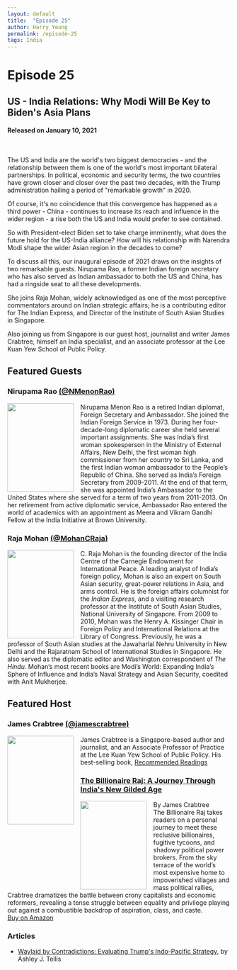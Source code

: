```yaml
---
layout: default
title:  "Episode 25"
author: Harry Yeung
permalink: /episode-25
tags: India
---
```


<head>
  <meta name="twitter:card" content="summary" />
  <meta name="twitter:site" content="@AsiaMattersPod" />
  <meta name="twitter:title" content="Episode 25 | US-India Relations: Why Modi Will Be Key to Biden's Asia Plans" />
  <meta name="twitter:description" content="The US and India are the world's two biggest democracies - and the relationship between them is one  of the world's most important bilateral partnerships. In political, economic and security terms, the two countries have grown closer and closer over the past two decades, with the Trump administration hailing a period of" />
  <meta name="twitter:image" content="https://user-images.githubusercontent.com/67763587/97117453-1b73b880-16c1-11eb-8dfb-30e8781bf66c.png" />
</head>

# Episode 25
## US - India Relations: Why Modi Will Be Key to Biden's Asia Plans
#### Released on January 10, 2021

<div id="buzzsprout-player-7209880"></div>
<script src="https://www.buzzsprout.com/699187/7209880-us-india-relations-why-modi-will-be-key-to-biden-s-asia-plans.js?container_id=buzzsprout-player-7209880&player=small" type="text/javascript" charset="utf-8"></script>
<br>

The US and India are the world's two biggest democracies - and the relationship between them is one  of the world's most important bilateral partnerships. In political, economic and security terms, the two countries have grown closer and closer over the past two decades, with the Trump administration hailing a period of "remarkable growth" in 2020.

Of course, it's no coincidence that this convergence has happened as a third power - China - continues to increase its reach and influence in the wider region - a rise both the US and India would prefer to see contained.

So with President-elect Biden set to take charge imminently, what does the future hold for the US-India alliance? How will his relationship with Narendra Modi shape the wider Asian region in the decades to come?

To discuss all this, our inaugural episode of 2021 draws on the insights of two remarkable guests. Nirupama Rao, a former Indian foreign secretary who has also served as Indian ambassador to both the US and China, has had a ringside seat to all these developments.

She joins Raja Mohan, widely acknowledged as one of the most perceptive commentators around on Indian strategic affairs; he is a contributing editor for The Indian Express, and Director of the Institute of South Asian Studies in Singapore.

Also joining us from Singapore is our guest host, journalist and writer James Crabtree, himself an India specialist, and an associate professor at the Lee Kuan Yew School of Public Policy. 

## Featured Guests

### Nirupama Rao [(@NMenonRao)](https://twitter.com/NMenonRao)

<img src="https://user-images.githubusercontent.com/67763587/104214890-e7b94c80-53ec-11eb-916f-97e7e3177377.png"
  style="width:150px;height:200px;margin-right:15px;"
  align="left" />
  <p>Nirupama Menon Rao is a retired Indian diplomat, Foreign Secretary and Ambassador. She  joined the Indian Foreign Service in 1973. During her four-decade-long diplomatic career she held several important assignments. She was India’s first woman spokesperson in the Ministry of External Affairs, New Delhi, the first woman high commissioner from her country to Sri Lanka, and the first Indian woman ambassador to the People’s Republic of China. She served as India’s Foreign Secretary from 2009-2011. At the end of that term, she was appointed India’s Ambassador to the United States where she served for a term of two years from 2011-2013. On her retirement from active diplomatic service, Ambassador Rao entered the world of academics with an appointment as Meera and Vikram Gandhi Fellow at the India Initiative at Brown University.</p>

### Raja Mohan [(@MohanCRaja)](https://twitter.com/MohanCRaja)

<img src="https://user-images.githubusercontent.com/67763587/104215298-6b733900-53ed-11eb-83e0-2db08b9637c6.png"
  style="width:150px;height:200px;margin-right:15px;"
  align="left" />
  <p>C. Raja Mohan is the founding director of the India Centre of the Carnegie Endowment for International Peace. A leading analyst of India’s foreign policy, Mohan is also an expert on South Asian security, great-power relations in Asia, and arms control. He is the foreign affairs columnist for the <i>Indian Express</i>, and a visiting research professor at the Institute of South Asian Studies, National University of Singapore. From 2009 to 2010, Mohan was the Henry A. Kissinger Chair in Foreign Policy and International Relations at the Library of Congress. Previously, he was a professor of South Asian studies at the Jawaharlal Nehru University in New Delhi and the Rajaratnam School of International Studies in Singapore. He also served as the diplomatic editor and Washington correspondent of <i>The Hindu</i>. Mohan’s most recent books are Modi’s World: Expanding India’s Sphere of Influence and India’s Naval Strategy and Asian Security, coedited with Anit Mukherjee.</p>

## Featured Host

### James Crabtree [(@jamescrabtree)](https://twitter.com/jamescrabtree)

<img src="https://user-images.githubusercontent.com/67763587/104215675-f7856080-53ed-11eb-8695-451900e64193.png"
  style="width:150px;height:200px;margin-right:15px;"
  align="left" />
  <p>James Crabtree is a Singapore-based author and journalist, and an Associate Professor of Practice at the Lee Kuan Yew School of Public Policy. His best-selling book, <a href="https://amzn.to/2LuJcTs><i>The Billionaire Raj: A Journey Through India’s New Gilded Age</i></a>, was released in mid-2018. It was short-listed for the FT / McKinsey book of the year. Prior to academia, James worked for the Financial Times, most recently leading coverage of Indian business as Mumbai bureau chief, between 2011 and 2016. He is now a columnist for Nikkei Asian Review, and also a non-resident fellow at the Asia-Pacific programme at Chatham House. Before joining the FT, James was a senior editor at Prospect, Britain’s leading monthly magazine of politics and ideas. Prior to journalism, James was a senior policy advisor in the UK Prime Minister’s Strategy Unit under Prime Ministers Tony Blair and Gordon Brown. He has worked for various think tanks in London and Washington DC, and spent a number of years living in America, initially as a Fulbright Scholar at Harvard’s Kennedy School of Government.</p>

## Recommended Readings

### [The Billionaire Raj: A Journey Through India's New Gilded Age](https://amzn.to/2LuJcTs)

<a href="https://amzn.to/2LuJcTs">
<img src="{{site.url}}/assets/img/books/billionaire-raj.png"
  style="width:150px;height:200px;margin-right:15px;"
  align="left" /> </a>
  By James Crabtree
  <br> The Billionaire Raj takes readers on a personal journey to meet these reclusive billionaires, fugitive tycoons, and shadowy political power brokers. From the sky terrace of the world’s most expensive home to impoverished villages and mass political rallies, Crabtree dramatizes the battle between crony capitalists and economic reformers, revealing a tense struggle between equality and privilege playing out against a combustible backdrop of aspiration, class, and caste.
  <br> <a href="https://amzn.to/2LuJcTs">Buy on Amazon</a>

### Articles

- [Waylaid by Contradictions: Evaluating Trump's Indo-Pacific Strategy](https://cpb-us-e1.wpmucdn.com/blogs.gwu.edu/dist/1/2181/files/2020/12/Tellis_TWQ_43-4.pdf), by Ashley J. Tellis
